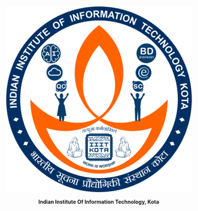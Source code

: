 <p align="center">
  <img src="IIIT-_Kota_Logo_white.png">
</p>
<p align="center">
  <strong>Indian Institute Of Information Technology, Kota</strong>
</p>
